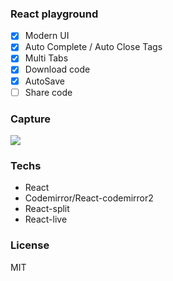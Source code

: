 ### React playground

- [x] Modern UI
- [x] Auto Complete / Auto Close Tags
- [x] Multi Tabs
- [x] Download code
- [x] AutoSave
- [ ] Share code

### Capture

![](https://i.ibb.co/bdCwmkF/reacto.png)

### Techs
- React
- Codemirror/React-codemirror2
- React-split
- React-live

### License
MIT